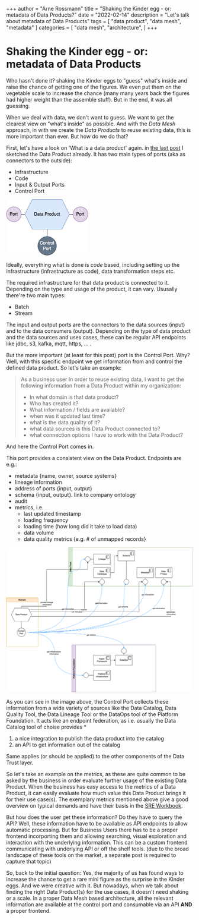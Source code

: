 +++
author = "Arne Rossmann"
title = "Shaking the Kinder egg - or: metadata of Data Products?"
date = "2022-02-14"
description = "Let's talk about metadata of Data Products"
tags = [
    "data product",
    "data mesh",
    "metadata"
]
categories = [
    "data mesh",
    "architecture",
]
+++

# Shaking the Kinder egg - or: metadata of Data Products

Who hasn't done it? shaking the Kinder eggs to "guess" what's inside and raise the chance of getting one of the figures. We even put them on the vegetable scale to increase the chance (many many years back the figures had higher weight than the assemble stuff). But in the end, it was all guessing.

When we deal with data, we don't want to guess. We want to get the clearest view on "what's inside" as possible. And with the *Data Mesh* approach, in with we create the *Data Products* to reuse existing data, this is more important than ever. But how do we do that?

First, let's have a look on 'What is a data product' again. in [the last post](https://arnerossmann.github.io/post/2022-01-28_datamesh-not-so-new/) I sketched the Data Product already. It has two main types of ports (aka as connectors to the outside):
* Infrastructure
* Code
* Input & Output Ports
* Control Port

![data product](/media/DataPlatform-DataProduct.png)

Ideally, everything what is done is *code* based, including setting up the infrastructure (infrastructure as code), data transformation steps etc.

The required infrastructure for that data product is connected to it. Depending on the type and usage of the product, it can vary. Ususally there're two main types:
- Batch
- Stream

The input and output ports are the connectors to the data sources (input) and to the data consumers (output). Depending on the type of data product and the data sources and uses cases, these can be regular API endpoints like jdbc, s3, kafka, mqtt, https, ... .

But the more important (at least for this post) port is the Control Port. Why? Well, with this specific endpoint we get information from and control the defined data product. So let's take an example:

> As a business user 
> In order to reuse existing data, I want to get the following information from a Data Product within my organization:
> * In what domain is that data product?
> * Who has created it?
> * What information / fields are available?
> * when was it updated last time?
> * what is the data quality of it?
> * what data sources is this Data Product connected to?
> * what connection options I have to work with the Data Product?

And here the Control Port comes in.

This port provides a consistent view on the Data Product. Endpoints are e.g.:

- metadata {name, owner, source systems}
- lineage information
- address of ports {input, output}
- schema {input, output}. link to company ontology
- audit
- metrics, i.e.
    - last updated timestamp
    - loading frequency
    - loading time (how long did it take to load data)
    - data volume
    - data quality metrics {e.g. # of unmapped records}

![data product](/media/DataPlatform-ControlPort.png)

As you can see in the image above, the Control Port collects these information from a wide variety of sources like the Data Catalog, Data Quality Tool, the Data Lineage Tool or the DataOps tool of the Platform Foundation.
It acts like an endpoint federation, as i.e. usually the Data Catalog tool of choise provides 
*
1) a nice integration to publish the data product into the catalog
2) an API to get information out of the catalog

Same applies (or should be applied) to the other components of the Data Trust layer.

So let's take an example on the metrics, as these are quite common to be asked by the business in order evaluate further usage of the existing Data Product. When the business has easy access to the metrics of a Data Product, it can easily evaluate how much value this Data Product brings it for their use case(s). The exemplary metrics mentioned above give a good overview on typical demands and have their basis in the [SRE Workbook](https://sre.google/workbook/data-processing/).

But how does the user get these information? Do they have to query the API? Well, these information have to be available as API endpoints to allow automatic processing. But for Business Users there has to be a proper frontend incorporting them and allowing searching, visual exploration and interaction with the underlying information. This can be a custom frontend communicating with underlying API or off the shelf tools. (due to the broad landscape of these tools on the market, a separate post is required to capture that topic)

So, back to the initial question: Yes, the majority of us has found ways to increase the chance to get a rare mini figure as the surprise in the Kinder eggs. And we were creative with it. But nowadays, when we talk about finding the right Data Product(s) for the use cases, it doesn't need shaking or a scale. In a proper Data Mesh based architecture, all the relevant information are available at the control port and consumable via an API **AND** a proper frontend.